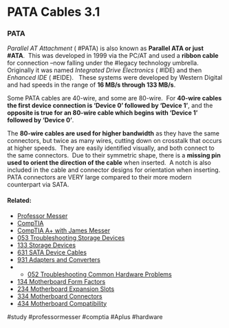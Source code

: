 # PATA Cables 3.1

### PATA

*Parallel AT Attachment* ( #PATA) is also known as **Parallel ATA or just #ATA**.  This was developed in 1999 via the PC/AT and used a **ribbon cable** for connection –now falling under the #legacy technology umbrella.  Originally it was named *Integrated Drive Electronics* ( #IDE) and then *Enhanced IDE* ( #EIDE).   These systems were developed by Western Digital and had speeds in the range of **16 MB/s through 133 MB/s**.

Some PATA cables are 40-wire, and some are 80-wire.  For **40-wire cables the first device connection is ‘Device 0’ followed by ‘Device 1’**, and the **opposite is true for an 80-wire cable which begins with ‘Device 1’ followed by ‘Device 0’**.

The **80-wire cables are used for higher bandwidth** as they have the same connectors, but twice as many wires, cutting down on crosstalk that occurs at higher speeds.  They are easily identified visually, and both connect to the same connectors.  Due to their symmetric shape, there is a **missing pin used to orient the direction of the cable** when inserted.  A notch is also included in the cable and connector designs for orientation when inserting. PATA connectors are VERY large compared to their more modern counterpart via SATA.

#### Related:

- [Professor Messer](https://www.professormesser.com/free-a-plus-training/220-1101/220-1101-video/pata-device-cables-220-1101/ "Professor Messer A+ Guide")
- [CompTIA](https://www.comptia.org/ "CompTIA Homepage")
- [CompTIA A+ with James Messer](CompTIA%20A+%20with%20James%20Messer.md)
- [053 Troubleshooting Storage Devices](053%20Troubleshooting%20Storage%20Devices.md)
- [133 Storage Devices](133%20Storage%20Devices.md)
- [631 SATA Device Cables](631%20SATA%20Device%20Cables.md)
- [931 Adapters and Converters](931%20Adapters%20and%20Converters.md)
- - [052 Troubleshooting Common Hardware Problems](052%20Troubleshooting%20Common%20Hardware%20Problems.md)
- [134 Motherboard Form Factors](134%20Motherboard%20Form%20Factors.md)
- [234 Motherboard Expansion Slots](234%20Motherboard%20Expansion%20Slots.md)
- [334 Motherboard Connectors](334%20Motherboard%20Connectors.md)
- [434 Motherboard Compatibility](434%20Motherboard%20Compatibility.md)

#study #professormesser #comptia #Aplus #hardware